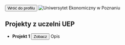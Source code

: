 <a href="https://github.com/toniemasz" target="_blank"><button>Wróć do profilu</button></a>
<img title="UEP" alt="Uniwersytet Ekonomiczny w Poznaniu" src="/uep.jpg">

## Projekty z uczelni UEP

- **Projekt 1** <a href="https://github.com/toniemasz/PowerBI_projects" target="_blank"><button>Zobacz</button></a>
Opis

